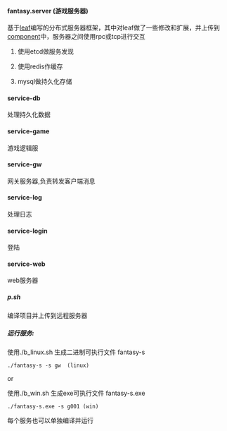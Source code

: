 #### fantasy.server (游戏服务器)
基于[leaf](https://github.com/name5566/leaf)编写的分布式服务器框架，其中对leaf做了一些修改和扩展，并上传到[component](https://github.com/Irfish/component)中，服务器之间使用rpc或tcp进行交互

1. 使用etcd做服务发现

2. 使用redis作缓存

3. mysql做持久化存储

#### service-db
处理持久化数据
#### service-game
游戏逻辑服
#### service-gw
网关服务器,负责转发客户端消息
#### service-log
处理日志
#### service-login
登陆
#### service-web
web服务器

##### p.sh
编译项目并上传到远程服务器


##### 运行服务:

使用./b_linux.sh  生成二进制可执行文件 fantasy-s

    ./fantasy-s -s gw  (linux)
    
   or
   
 使用./b_win.sh 生成exe可执行文件 fantasy-s.exe
 
    ./fantasy-s.exe -s g001 (win)
    

每个服务也可以单独编译并运行


          


        



